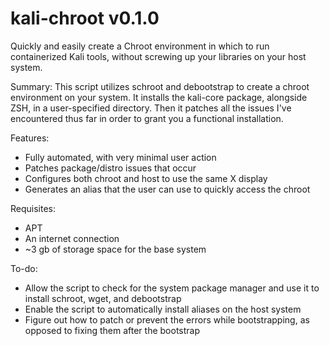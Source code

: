 # kali-chroot v0.1.0
Quickly and easily create a Chroot environment in which to run containerized Kali tools, without screwing up your libraries on your host system.

Summary:
This script utilizes schroot and debootstrap to create a chroot environment on your system. It installs the kali-core package, alongside ZSH, in a user-specified directory. Then it patches all the issues I've encountered thus far in order to grant you a functional installation.

Features:
- Fully automated, with very minimal user action
- Patches package/distro issues that occur
- Configures both chroot and host to use the same X display
- Generates an alias that the user can use to quickly access the chroot

Requisites:
- APT
- An internet connection
- ~3 gb of storage space for the base system

To-do:
- Allow the script to check for the system package manager and use it to install schroot, wget, and debootstrap
- Enable the script to automatically install aliases on the host system
- Figure out how to patch or prevent the errors while bootstrapping, as opposed to fixing them after the bootstrap
